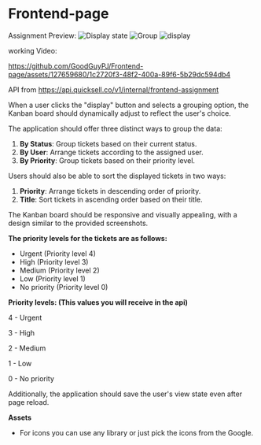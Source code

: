 # Frontend-page
Assignment
Preview: 
![Display state](https://github.com/GoodGuyPJ/Frontend-page/assets/127659680/8106c29d-8014-43b9-9229-50cc231a7523)
![Group](https://github.com/GoodGuyPJ/Frontend-page/assets/127659680/30b2f49b-ecec-4bb7-a5ff-40e47e902246)
![display](https://github.com/GoodGuyPJ/Frontend-page/assets/127659680/eaaae3ee-a4e9-48a0-8f2d-1e4167d89c23)

working Video:

https://github.com/GoodGuyPJ/Frontend-page/assets/127659680/1c2720f3-48f2-400a-89f6-5b29dc594db4


API from  https://api.quicksell.co/v1/internal/frontend-assignment

When a user clicks the "display" button and selects a grouping option, the Kanban board should dynamically adjust to reflect the user's choice.

The application should offer three distinct ways to group the data:

1. **By Status**: Group tickets based on their current status.
2. **By User**: Arrange tickets according to the assigned user.
3. **By Priority**: Group tickets based on their priority level.

Users should also be able to sort the displayed tickets in two ways:

1. **Priority**: Arrange tickets in descending order of priority.
2. **Title**: Sort tickets in ascending order based on their title.

The Kanban board should be responsive and visually appealing, with a design similar to the provided screenshots. 

**The priority levels for the tickets are as follows:**

- Urgent (Priority level 4)
- High (Priority level 3)
- Medium (Priority level 2)
- Low (Priority level 1)
- No priority (Priority level 0)

**Priority levels: (This values you will receive in the api)**

4 - Urgent

3 - High

2 - Medium

1 - Low

0 - No priority

Additionally, the application should save the user's view state even after page reload.

**Assets**

- For icons you can use any library or just pick the icons from the Google.
  
